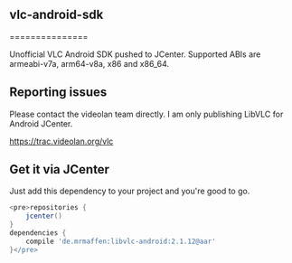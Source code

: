 ## vlc-android-sdk
===============

Unofficial VLC Android SDK pushed to JCenter.
Supported ABIs are armeabi-v7a, arm64-v8a, x86 and x86_64.
                              
Reporting issues
------------------------
Please contact the videolan team directly. I am only publishing LibVLC for Android JCenter.

https://trac.videolan.org/vlc

Get it via JCenter
------------------------
Just add this dependency to your project and you're good to go.

```gradle
<pre>repositories {
    jcenter()
}
dependencies {
    compile 'de.mrmaffen:libvlc-android:2.1.12@aar'
}</pre>
```
